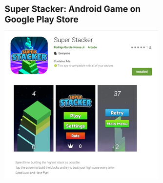 # Super Stacker: Android Game on Google Play Store 

![alt text](https://raw.githubusercontent.com/Rodrigo400/SuperStacker/master/Photos/SuperStackerGoogle.jpg)

